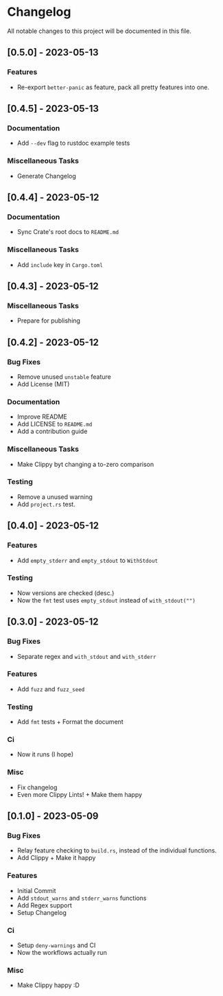 # Changelog

All notable changes to this project will be documented in this file.

## [0.5.0] - 2023-05-13

### Features

- Re-export `better-panic` as feature, pack all pretty features into one.

## [0.4.5] - 2023-05-13

### Documentation

- Add `--dev` flag to rustdoc example tests

### Miscellaneous Tasks

- Generate Changelog

## [0.4.4] - 2023-05-12

### Documentation

- Sync Crate's root docs to `README.md`

### Miscellaneous Tasks

- Add `include` key in `Cargo.toml`

## [0.4.3] - 2023-05-12

### Miscellaneous Tasks

- Prepare for publishing

## [0.4.2] - 2023-05-12

### Bug Fixes

- Remove unused `unstable` feature
- Add License (MIT)

### Documentation

- Improve README
- Add LICENSE to `README.md`
- Add a contribution guide

### Miscellaneous Tasks

- Make Clippy byt changing a to-zero comparison

### Testing

- Remove a unused warning
- Add `project.rs` test.

## [0.4.0] - 2023-05-12

### Features

- Add `empty_stderr` and `empty_stdout` to `WithStdout`

### Testing

- Now versions are checked (desc.)
- Now the `fmt` test uses `empty_stdout` instead of `with_stdout("")`

## [0.3.0] - 2023-05-12

### Bug Fixes

- Separate regex and `with_stdout` and `with_stderr`

### Features

- Add `fuzz` and `fuzz_seed`

### Testing

- Add `fmt` tests + Format the document

### Ci

- Now it runs (I hope)

### Misc

- Fix changelog
- Even more Clippy Lints! + Make them happy

## [0.1.0] - 2023-05-09

### Bug Fixes

- Relay feature checking to `build.rs`, instead of the individual functions.
- Add Clippy + Make it happy

### Features

- Initial Commit
- Add `stdout_warns` and `stderr_warns` functions
- Add Regex support
- Setup Changelog

### Ci

- Setup `deny-warnings` and CI
- Now the workflows actually run

### Misc

- Make Clippy happy :D

<!-- generated by git-cliff -->
